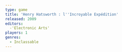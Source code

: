 ```yaml
---
type: game
title: 'Henry Hatsworth : l''Incroyable Expédition'
released: 2009
editors: 
  -'Electronic Arts'
players: 1
genres:
  - Inclassable
---
```

